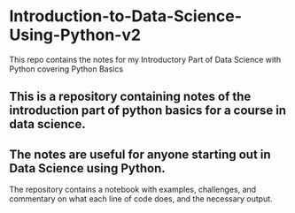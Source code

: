 # Introduction-to-Data-Science-Using-Python-v2
This repo contains the notes for my Introductory Part of Data Science with Python covering Python Basics

## This is a repository containing notes of the introduction part of python basics for a course in data science.
## The notes are useful for anyone starting out in Data Science using Python.
The repository contains a notebook with examples, challenges, and commentary on what each line of code does, and the necessary output.
